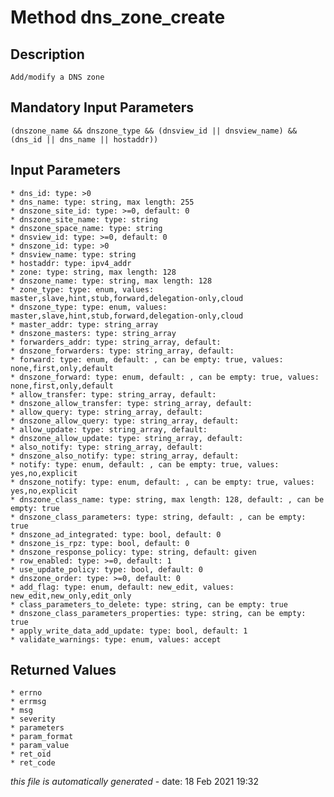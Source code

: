 # Method dns_zone_create

## Description
	Add/modify a DNS zone

## Mandatory Input Parameters
	(dnszone_name && dnszone_type && (dnsview_id || dnsview_name) && (dns_id || dns_name || hostaddr))

## Input Parameters
	* dns_id: type: >0
	* dns_name: type: string, max length: 255
	* dnszone_site_id: type: >=0, default: 0
	* dnszone_site_name: type: string
	* dnszone_space_name: type: string
	* dnsview_id: type: >=0, default: 0
	* dnszone_id: type: >0
	* dnsview_name: type: string
	* hostaddr: type: ipv4_addr
	* zone: type: string, max length: 128
	* dnszone_name: type: string, max length: 128
	* zone_type: type: enum, values: master,slave,hint,stub,forward,delegation-only,cloud
	* dnszone_type: type: enum, values: master,slave,hint,stub,forward,delegation-only,cloud
	* master_addr: type: string_array
	* dnszone_masters: type: string_array
	* forwarders_addr: type: string_array, default: 
	* dnszone_forwarders: type: string_array, default: 
	* forward: type: enum, default: , can be empty: true, values: none,first,only,default
	* dnszone_forward: type: enum, default: , can be empty: true, values: none,first,only,default
	* allow_transfer: type: string_array, default: 
	* dnszone_allow_transfer: type: string_array, default: 
	* allow_query: type: string_array, default: 
	* dnszone_allow_query: type: string_array, default: 
	* allow_update: type: string_array, default: 
	* dnszone_allow_update: type: string_array, default: 
	* also_notify: type: string_array, default: 
	* dnszone_also_notify: type: string_array, default: 
	* notify: type: enum, default: , can be empty: true, values: yes,no,explicit
	* dnszone_notify: type: enum, default: , can be empty: true, values: yes,no,explicit
	* dnszone_class_name: type: string, max length: 128, default: , can be empty: true
	* dnszone_class_parameters: type: string, default: , can be empty: true
	* dnszone_ad_integrated: type: bool, default: 0
	* dnszone_is_rpz: type: bool, default: 0
	* dnszone_response_policy: type: string, default: given
	* row_enabled: type: >=0, default: 1
	* use_update_policy: type: bool, default: 0
	* dnszone_order: type: >=0, default: 0
	* add_flag: type: enum, default: new_edit, values: new_edit,new_only,edit_only
	* class_parameters_to_delete: type: string, can be empty: true
	* dnszone_class_parameters_properties: type: string, can be empty: true
	* apply_write_data_add_update: type: bool, default: 1
	* validate_warnings: type: enum, values: accept

## Returned Values
	* errno
	* errmsg
	* msg
	* severity
	* parameters
	* param_format
	* param_value
	* ret_oid
	* ret_code


*this file is automatically generated* - date: 18 Feb 2021 19:32